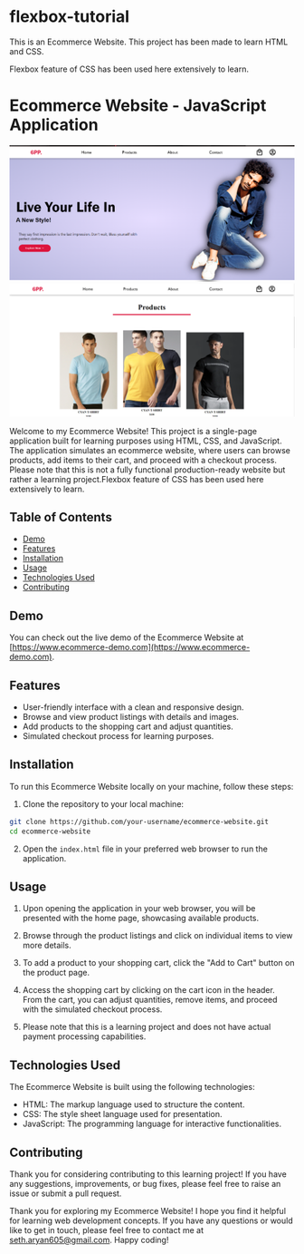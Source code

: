 # flexbox-tutorial
This is an Ecommerce Website. This project has been made to learn HTML and CSS.

Flexbox feature of CSS has been used here extensively to learn.

# Ecommerce Website - JavaScript Application

![Ecommerce Website Screenshot](ecommerce-1.png)
![Ecommerce Website Screenshot](ecommerce-2.png)

Welcome to my Ecommerce Website! This project is a single-page application built for learning purposes using HTML, CSS, and JavaScript. The application simulates an ecommerce website, where users can browse products, add items to their cart, and proceed with a checkout process. Please note that this is not a fully functional production-ready website but rather a learning project.Flexbox feature of CSS has been used here extensively to learn.

## Table of Contents

- [Demo](#demo)
- [Features](#features)
- [Installation](#installation)
- [Usage](#usage)
- [Technologies Used](#technologies-used)
- [Contributing](#contributing)

## Demo

You can check out the live demo of the Ecommerce Website at [https://www.ecommerce-demo.com](https://www.ecommerce-demo.com).

## Features

- User-friendly interface with a clean and responsive design.
- Browse and view product listings with details and images.
- Add products to the shopping cart and adjust quantities.
- Simulated checkout process for learning purposes.

## Installation

To run this Ecommerce Website locally on your machine, follow these steps:

1. Clone the repository to your local machine:

```bash
git clone https://github.com/your-username/ecommerce-website.git
cd ecommerce-website
```

2. Open the `index.html` file in your preferred web browser to run the application.

## Usage

1. Upon opening the application in your web browser, you will be presented with the home page, showcasing available products.

2. Browse through the product listings and click on individual items to view more details.

3. To add a product to your shopping cart, click the "Add to Cart" button on the product page.

4. Access the shopping cart by clicking on the cart icon in the header. From the cart, you can adjust quantities, remove items, and proceed with the simulated checkout process.

5. Please note that this is a learning project and does not have actual payment processing capabilities.

## Technologies Used

The Ecommerce Website is built using the following technologies:

- HTML: The markup language used to structure the content.
- CSS: The style sheet language used for presentation.
- JavaScript: The programming language for interactive functionalities.

## Contributing

Thank you for considering contributing to this learning project! If you have any suggestions, improvements, or bug fixes, please feel free to raise an issue or submit a pull request.


Thank you for exploring my Ecommerce Website! I hope you find it helpful for learning web development concepts. If you have any questions or would like to get in touch, please feel free to contact me at [seth.aryan605@gmail.com](mailto:seth.aryan605@gmail.com). Happy coding!


